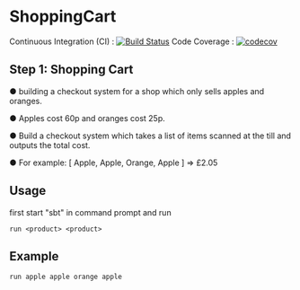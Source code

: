 ShoppingCart
============
Continuous Integration (CI) : [![Build Status](https://travis-ci.org/pravreddy/CapGemini_HMRC_ShoppingCart.svg)](https://travis-ci.org/pravreddy/CapGemini_HMRC_ShoppingCart)
Code Coverage : [![codecov](https://codecov.io/gh/pravreddy/CapGemini_HMRC_ShoppingCart/branch/master/graph/badge.svg)](https://codecov.io/gh/pravreddy/CapGemini_HMRC_ShoppingCart)

Step 1: Shopping Cart
---------------------

● building a checkout system for a shop which only sells apples and oranges.

● Apples cost 60p and oranges cost 25p.

● Build a checkout system which takes a list of items scanned at the till and outputs the total cost.

● For example: [ Apple, Apple, Orange, Apple ] => £2.05

Usage
-----
first start "sbt" in command prompt and run

```
run <product> <product>
```
Example
-------
```
run apple apple orange apple
```